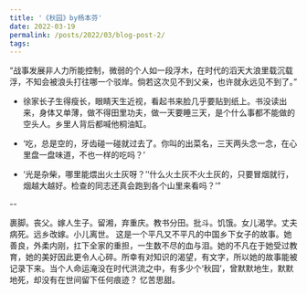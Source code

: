 ```yaml
---
title: '《秋园》by杨本芬'
date: 2022-03-19
permalink: /posts/2022/03/blog-post-2/
tags:
---
```

“战事发展非人力所能控制，微弱的个人如一段浮木，在时代的滔天大浪里载沉载浮，不知会被浪头打往哪一个驳岸。倘若这次见不到父亲，也许就永远见不到了。”

- 徐家长子生得瘦长，眼睛天生近视，看起书来脸几乎要贴到纸上。书没读出来，身体又单薄，做不得田里功夫，做一天要睡三天，是个什么事都不能做的空头人。乡里人背后都喊他桐油缸。

- ‘吃，总是空的，牙齿碰一碰就过去了。你叫的出菜名，三天两头念一念，在心里盘一盘味道，不也一样的吃吗？’

- ‘光是杂柴，哪里能煨出火土灰呀？’‘什么火土灰不火土灰的，只要冒烟就行，烟越大越好。检查的同志还真会跑到各个山里来看吗？’”

--

裹脚。丧父。嫁人生子。留湘，弃重庆。教书分田。批斗。饥饿。女儿渴学。丈夫病死。远乡改嫁。小儿离世。
这是一个平凡又不平凡的中国乡下女子的故事。她善良，外柔内刚，扛下全家的重担，一生数不尽的血与泪。她的不凡在于她受过教育，她的美好因此更令人心碎。所幸有对知识的渴望，有文字，所以她的故事能被记录下来。当个人命运淹没在时代洪流之中，有多少个‘秋园’，曾默默地生，默默地死，却没有在世间留下任何痕迹？
忆苦思甜。










